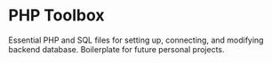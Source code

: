 # PHP Toolbox
Essential PHP and SQL files for setting up, connecting, and modifying backend database. Boilerplate for future personal projects.
